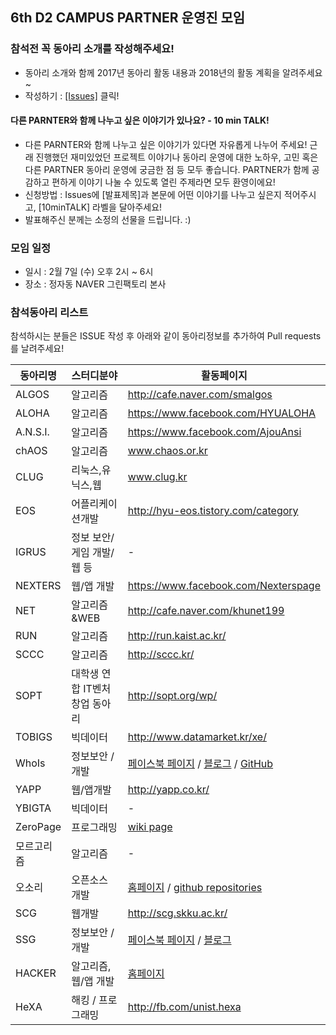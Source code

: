 ## 6th D2 CAMPUS PARTNER 운영진 모임

### 참석전 꼭 동아리 소개를 작성해주세요!
 - 동아리 소개와 함께 2017년 동아리 활동 내용과 2018년의 활동 계획을 알려주세요~
 - 작성하기 : [[Issues]](https://github.com/D2CAMPUS-PARTNER/SHAKE_6th/issues/new) 클릭!


#### 다른 PARNTER와 함께 나누고 싶은 이야기가 있나요? - 10 min TALK!
- 다른 PARNTER와 함께 나누고 싶은 이야기가 있다면 자유롭게 나누어 주세요! 근래 진행했던 재미있었던 프로젝트 이야기나 동아리 운영에 대한 노하우, 고민 혹은 다른 PARTNER 동아리 운영에 궁금한 점 등 모두 좋습니다. PARTNER가 함께 공감하고 편하게 이야기 나눌 수 있도록 열린 주제라면 모두 환영이에요!
- 신청방법 : Issues에 [발표제목]과 본문에 어떤 이야기를 나누고 싶은지 적어주시고, [10minTALK] 라벨을 달아주세요!
- 발표해주신 분께는 소정의 선물을 드립니다. :)

### 모임 일정
- 일시 : 2월 7일 (수) 오후 2시 ~ 6시
- 장소 : 정자동 NAVER 그린팩토리 본사

### 참석동아리 리스트
참석하시는 분들은 ISSUE 작성 후 아래와 같이 동아리정보를 추가하여 Pull requests를 날려주세요!

동아리명|스터디분야|활동페이지
--------------|----------|----------
ALGOS | 알고리즘 | http://cafe.naver.com/smalgos
ALOHA | 알고리즘 | https://www.facebook.com/HYUALOHA
A.N.S.I. | 알고리즘 | https://www.facebook.com/AjouAnsi
chAOS | 알고리즘 | www.chaos.or.kr
CLUG | 리눅스,유닉스,웹 | www.clug.kr
EOS | 어플리케이션개발 | http://hyu-eos.tistory.com/category
IGRUS | 정보 보안/게임 개발/웹 등 | -
NEXTERS | 웹/앱 개발 | https://www.facebook.com/Nexterspage
NET | 알고리즘&WEB | http://cafe.naver.com/khunet199
RUN | 알고리즘 | http://run.kaist.ac.kr/
SCCC | 알고리즘 | http://sccc.kr/
SOPT | 대학생 연합 IT벤처 창업 동아리 | http://sopt.org/wp/
TOBIGS | 빅데이터 | http://www.datamarket.kr/xe/
WhoIs | 정보보안 / 개발 | [페이스북 페이지](https://fb.com/ajou-whois) / [블로그](https://ajou-whois.github.io) / [GitHub](https://github.com/ajou-whois)
YAPP | 웹/앱개발 | http://yapp.co.kr/
YBIGTA | 빅데이터 | -
ZeroPage | 프로그래밍 | [wiki page](http://wiki.zeropage.org/wiki.php/%ED%99%9C%EB%8F%99%EC%A7%80%EB%8F%84/2018)
모르고리즘 | 알고리즘 | -
오소리 | 오픈소스 개발 | [홈페이지](http://hyosori.org/) / [github repositories](https://github.com/HyOsori)
SCG | 웹개발 | http://scg.skku.ac.kr/
SSG | 정보보안 / 개발 | [페이스북 페이지](https://fb.com/sejongssg/) / [블로그](http://blog.sejongssg.kr/) 
HACKER | 알고리즘, 웹/앱 개발 | [홈페이지](https://khuhacker.com) 
HeXA | 해킹 / 프로그래밍 | http://fb.com/unist.hexa

